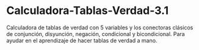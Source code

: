 # Calculadora-Tablas-Verdad-3.1
Calculadora de tablas de verdad con 5 variables y los conectoras clásicos de conjunción, disyunción, negación, condicional y bicondicional. Para ayudar en el aprendizaje de hacer tablas de verdad a mano.
